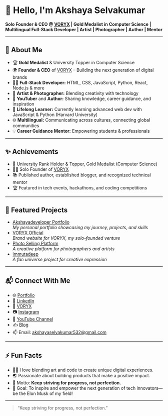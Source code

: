 # 👋 Hello, I'm Akshaya Selvakumar

**Solo Founder & CEO @ [VORYX](https://voryx.akshayaselvakumar.org) | Gold Medalist in Computer Science | Multilingual Full-Stack Developer | Artist | Photographer | Author | Mentor**

---

## 🚀 About Me

- 🏆 **Gold Medalist** & University Topper in Computer Science  
- 🌍 **Founder & CEO** of [VORYX](https://voryx.akshayaselvakumar.org) – Building the next generation of digital brands  
- 🧑‍💻 **Full-Stack Developer:** HTML, CSS, JavaScript, Python, React, Node.js & more  
- 🎨 **Artist & Photographer:** Blending creativity with technology  
- 🎥 **YouTuber** and **Author:** Sharing knowledge, career guidance, and inspiration  
- 🌱 **Lifelong Learner:** Currently learning advanced web dev with JavaScript & Python (Harvard University)  
- 🌐 **Multilingual:** Communicating across cultures, connecting global communities  
- 💡 **Career Guidance Mentor:** Empowering students & professionals

---

## ✨ Achievements

- 🥇 University Rank Holder & Topper, Gold Medalist (Computer Science)
- 👨‍🎓 Solo Founder of [VORYX](https://voryx.akshayaselvakumar.org)
- 📚 Published author, established blogger, and recognized technical mentor
- 🏆 Featured in tech events, hackathons, and coding competitions

---

## 🌟 Featured Projects

- [Akshayadeveloper Portfolio](https://github.com/Akshayadeveloper/AkshayaDeveloper-Portfolio)  
  _My personal portfolio showcasing my journey, projects, and skills_
- [VORYX Official](https://github.com/Akshayadeveloper/VORYXofficial-)  
  _Brand website for VORYX, my solo-founded venture_
- [Photo Selling Platform](https://github.com/Akshayadeveloper/Photo-selling)  
  _A creative platform for photographers and artists_
- [immutadeep](https://github.com/Akshayadeveloper/immutadeep)  
  _A fan universe project for creative expression_

---

## 📬 Connect With Me

- 🌐 [Portfolio](https://www.akshayaselvakumar.com)
- 💼 [LinkedIn](https://linkedin.com/in/akshaya-selvakumar-5b3461278)
- 🏢 [VORYX](https://voryx.akshayaselvakumar.org)
- 📷 [Instagram](https://www.instagram.com/voryx.official/) <!-- Add if you want -->
- 🎥 [YouTube Channel](https://www.youtube.com/@Akshayadeveloper) <!-- Add if you want -->
- ✍️ [Blog](https://akshayadeveloper.blogspot.com/) <!-- Add if you want -->
- 📫 Email: akshayaselvakumar532@gmail.com

---

## ⚡ Fun Facts

- 🧑‍🎨 I love blending art and code to create unique digital experiences.
- 🌏 Passionate about building products that make a positive impact.
- 🎯 Motto: **Keep striving for progress, not perfection.**
- 🚀 Goal: To inspire and empower the next generation of tech innovators—be the Elon Musk of my field!

---

> “Keep striving for progress, not perfection.”  
 
